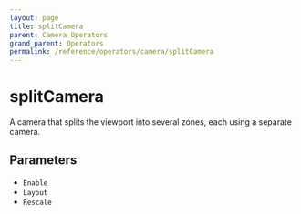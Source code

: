 ```yaml
---
layout: page
title: splitCamera
parent: Camera Operators
grand_parent: Operators
permalink: /reference/operators/camera/splitCamera
---
```


# splitCamera

A camera that splits the viewport into several zones, each using a separate camera.

## Parameters

* `Enable`
* `Layout`
* `Rescale`
